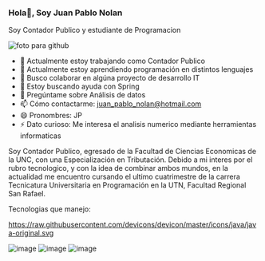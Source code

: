 ### Hola👋, Soy Juan Pablo Nolan

Soy Contador Publico y estudiante de Programacion

![foto para github](https://github.com/jpnolan1979/jpnolan1979/assets/112594383/cee18752-fbd6-48d4-b4a4-8706b56d0c65)



- 🔭 Actualmente estoy trabajando como Contador Publico
- 🌱 Actualmente estoy aprendiendo programación en distintos lenguajes
- 👯 Busco colaborar en algúna proyecto de desarrollo IT
- 🤔 Estoy buscando ayuda con Spring
- 💬 Pregúntame sobre Análisis de datos
- 📫 Cómo contactarme: juan_pablo_nolan@hotmail.com
- 😄 Pronombres: JP
- ⚡ Dato curioso: Me interesa el analisis numerico mediante herramientas informaticas


Soy Contador Publico, egresado de la Facultad de Ciencias Economicas de la UNC, con una Especialización en Tributación. Debido a mi interes por el rubro tecnologico, y con la idea de combinar ambos mundos, en la actualidad me encuentro cursando el ultimo cuatrimestre de la carrera Tecnicatura Universitaria en Programación en la UTN, Facultad Regional San Rafael.

Tecnologias que manejo:


https://raw.githubusercontent.com/devicons/devicon/master/icons/java/java-original.svg


![image](https://github.com/jpnolan1979/jpnolan1979/assets/112594383/6676149f-5001-4f2c-b4af-92cfd61d1e11)
![image](https://github.com/jpnolan1979/jpnolan1979/assets/112594383/0f0ffe38-088e-4e40-b46f-dade4e50b7d1)
![image](https://github.com/jpnolan1979/jpnolan1979/assets/112594383/914d01bc-73f8-4477-b2f6-bfd89fe620a4)



 

 


